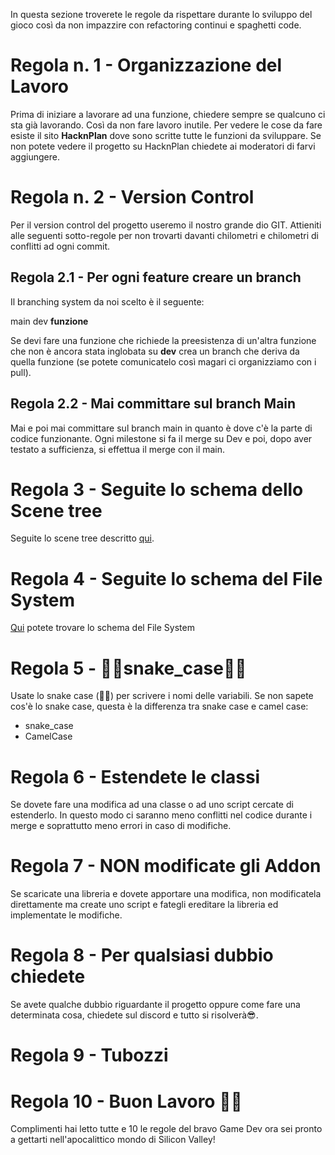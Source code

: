 In questa sezione troverete le regole da rispettare durante lo sviluppo del gioco così da non impazzire con refactoring continui e spaghetti code.

# Regola n. 1 - Organizzazione del Lavoro
Prima di iniziare a lavorare ad una funzione, chiedere sempre se qualcuno ci sta già lavorando. Così da non fare lavoro inutile. Per vedere le cose da fare esiste il sito **HacknPlan** dove sono scritte tutte le funzioni da sviluppare. Se non potete vedere il progetto su HacknPlan chiedete ai moderatori di farvi aggiungere.

# Regola n. 2 - Version Control
Per il version control del progetto useremo il nostro grande dio GIT.
Attieniti alle seguenti sotto-regole per non trovarti davanti chilometri e chilometri di conflitti ad ogni commit.
## Regola 2.1 - Per ogni feature creare un branch
Il branching system da noi scelto è il seguente:

main
	dev
		**funzione**

Se devi fare una funzione che richiede la preesistenza di un'altra funzione che non è ancora stata inglobata su **dev** crea un branch che deriva da quella funzione (se potete comunicatelo così magari ci organizziamo con i pull).
## Regola 2.2 - Mai committare sul branch Main
Mai e poi mai committare sul branch main in quanto è dove c'è la parte di codice funzionante. Ogni milestone si fa il merge su Dev e poi, dopo aver testato a sufficienza, si effettua il merge con il main.

# Regola 3 - Seguite lo schema dello Scene tree
Seguite lo scene tree descritto [qui](Scene%20Tree.md).

# Regola 4 - Seguite lo schema del File System
[Qui](File%20System.md) potete trovare lo schema del File System

# Regola 5 - 🐍🏡snake_case🐍🏡
Usate lo snake case (🐍🏡) per scrivere i nomi delle variabili.
Se non sapete cos'è lo snake case, questa è la differenza tra snake case e camel case:
- snake_case
- CamelCase
# Regola 6 - Estendete le classi
Se dovete fare una modifica ad una classe o ad uno script cercate di estenderlo.
In questo modo ci saranno meno conflitti nel codice durante i merge e soprattutto meno errori in caso di modifiche.

# Regola 7 - NON modificate gli Addon
Se scaricate una libreria e dovete apportare una modifica, non modificatela direttamente ma create uno script e fategli ereditare la libreria ed implementate le modifiche.

# Regola 8 - Per qualsiasi dubbio chiedete
Se avete qualche dubbio riguardante il progetto oppure come fare una determinata cosa, chiedete sul discord e tutto si risolverà😎.

# Regola 9 - Tubozzi

# Regola 10 - Buon Lavoro 🧑‍💻
Complimenti hai letto tutte e 10 le regole del bravo Game Dev ora sei pronto a gettarti nell'apocalittico mondo di Silicon Valley!
